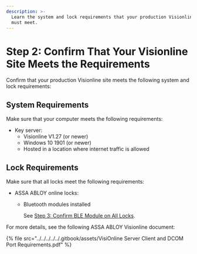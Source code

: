 ```yaml
---
description: >-
  Learn the system and lock requirements that your production Visionline site
  must meet.
---
```


# Step 2: Confirm That Your Visionline Site Meets the Requirements

Confirm that your production Visionline site meets the following system and lock requirements:

## System Requirements

Make sure that your computer meets the following requirements:

* Key server:
  * Visionline V1.27 (or newer)
  * Windows 10 1901 (or newer)
  * Hosted in a location where internet traffic is allowed

## Lock Requirements

Make sure that all locks meet the following requirements:

* ASSA ABLOY online locks:
  *   Bluetooth modules installed

      See [Step 3: Confirm BLE Module on All Locks](step-3-confirm-ble-module-on-all-locks.md).

For more details, see the following ASSA ABLOY Visionline document:

{% file src="../../../../../.gitbook/assets/VisiOnline Server Client and DCOM Port Requirements.pdf" %}
